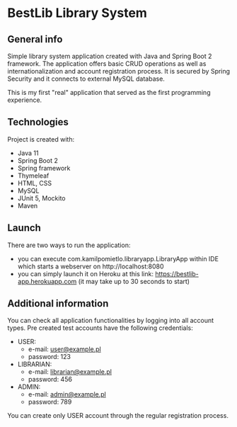 # BestLib Library System


## General info
Simple library system application created with Java and Spring Boot 2 framework.
The application offers basic CRUD operations as well as internationalization and account registration process.
It is secured by Spring Security and it connects to external MySQL database.

This is my first "real" application that served as the first programming experience.


## Technologies
Project is created with:
* Java 11
* Spring Boot 2
* Spring framework
* Thymeleaf
* HTML, CSS
* MySQL
* JUnit 5, Mockito
* Maven


## Launch
There are two ways to run the application:
* you can execute com.kamilpomietlo.libraryapp.LibraryApp within IDE which starts a webserver on http://localhost:8080
* you can simply launch it on Heroku at this link: https://bestlib-app.herokuapp.com (it may take up to 30 seconds to start)


## Additional information
You can check all application functionalities by logging into all account types. Pre created test accounts have the following credentials:
* USER:
  * e-mail: user@example.pl
  * password: 123
* LIBRARIAN:
  * e-mail: librarian@example.pl
  * password: 456
* ADMIN:
  * e-mail: admin@example.pl
  * password: 789
  
You can create only USER account through the regular registration process.